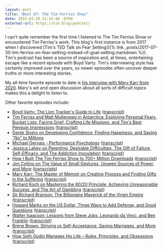 ```yaml
---
layout: post
title: "Best Of: The Tim Ferriss Show"
date: 2022-03-28 12:14:48 -0700
external-url: https://tim.blog/podcast/
---
```


I can't quite remember the first time I listened to The Tim Ferriss Show or
encountered Tim Ferriss's work. This blog's first instance is from 2017
when I discovered [Tim's TED Talk on Fear Setting]({% link _posts/2017-07-30-tim-ferriss-on-fear-setting-instead-of-goal-setting.markdown %}).
Tim's podcast has been a source of inspiration and, at times, entertaining
escape like a recent episode with Boyd Varty. Tim's interviewing style has
certainly improved over the years, so newer episodes often uncover deeper
truths or more interesting stories.

My all-time favorite episode to date is [his interview with Mary Karr from
2020](https://tim.blog/2020/11/11/mary-karr/). Mary's wit and open
discussion about all sorts of difficult topics makes this a delight to
listen to.

Other favorite episodes include:

- [Boyd Varty: The Lion Tracker's Guide to Life](https://tim.blog/2022/02/15/boyd-varty/) ([transcript](https://tim.blog/2022/02/18/boyd-varty-transcript/))
- [Tim Ferriss and Matt Mullenweg in Antarctica: Exploring Personal Fears, Bucket Lists, Facing Grief, Crafting Life Missions, and Tim's Best Penguin Impressions](https://tim.blog/2022/03/09/matt-mullenweg-antarctica/) ([transcript](https://tim.blog/2022/03/12/matt-mullenweg-antarctica-transcript/))
- [Derek Sivers on Developing Confidence, Finding Happiness, and Saying "No" to Millions](https://tim.blog/2015/12/14/derek-sivers-on-developing-confidence-finding-happiness-and-saying-no-to-millions/)
- [Michael Gervais - Performance Psychology](https://tim.blog/2022/01/14/michael-gervais-2/) ([transcript](https://tim.blog/2022/01/17/michael-gervais-2-transcript/))
- [Jessica Lahey on Parenting, Desirable Difficulties, The Gift of Failure, Self-Efficacy, and The Addiction Inoculation](https://tim.blog/2021/12/08/jessica-lahey/) ([transcript](https://tim.blog/2021/12/11/jessica-lahey-transcript/))
- [How I Built The Tim Ferriss Show to 700+ Million Downloads](https://tim.blog/2021/10/14/how-i-built-the-tim-ferriss-show-podcast/) ([transcript](https://tim.blog/2021/10/18/how-i-built-the-tim-ferriss-show-podcast-transcript/))
- [Jim Collins on The Value of Small Gestures, Unseen Sources of Power, and More](https://tim.blog/2020/11/30/jim-collins-returns/) ([transcripts](https://tim.blog/2020/12/04/jim-collins-returns-transcript/))
- [Mary Karr: The Master of Memoir on Creative Process and Finding Gifts in the Suffering](https://tim.blog/2020/11/11/mary-karr/) ([transcript](https://tim.blog/2020/11/12/mary-karr-transcript/))
- [Richard Koch on Mastering the 80/20 Principle, Achieving Unreasonable Success, and The Art of Gambling](https://tim.blog/2020/09/22/richard-koch/) ([transcript](https://tim.blog/2020/09/29/richard-koch-transcript/))
- [Sir Richard Branson: The Billionaire Maverick of the Virgin Empire](https://tim.blog/2017/10/09/richard-branson/) ([transcript](https://tim.blog/2018/02/02/the-tim-ferriss-show-transcripts-sir-richard-branson/))
- [Howard Marks on the US Dollar, Three Ways to Add Defense, and Good Questions](https://tim.blog/2020/05/11/howard-marks-2/) ([transcript](https://tim.blog/2020/05/18/howard-marks-2-transcript/))
- [Walter Isaacson: Lessons from Steve Jobs, Leonardo da Vinci, and Ben Franklin](https://tim.blog/2017/10/14/walter-isaacson/) ([transcript](https://tim.blog/2018/02/02/the-tim-ferriss-show-transcripts-walter-isaacson/))
- [Bréne Brown: Striving vs Self-Acceptance, Saving Marriages, and More](https://tim.blog/2020/02/06/brene-brown-striving-self-acceptance-saving-marriages/) ([transcript](https://tim.blog/2020/03/13/brene-brown-transcript-409/))
- [How Seth Godin Manages His Life – Rules, Principles, and Obsessions](https://tim.blog/2016/02/10/seth-godin/) ([transcript](https://tim.blog/wp-content/uploads/2018/09/138-seth-godin.pdf))
